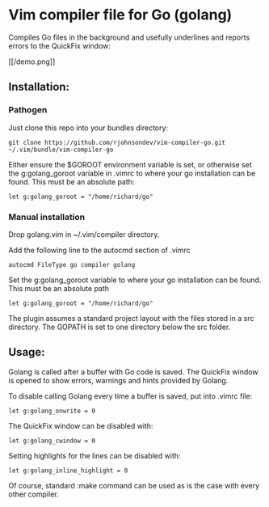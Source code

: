 Vim compiler file for Go (golang)
=================================

Compiles Go files in the background and usefully underlines and reports
errors to the QuickFix window:

[[/demo.png]]

Installation:
-------------

### Pathogen

Just clone this repo into your bundles directory:

    git clone https://github.com/rjohnsondev/vim-compiler-go.git ~/.vim/bundle/vim-compiler-go

Either ensure the $GOROOT environment variable is set, or otherwise set the
g:golang_goroot variable in .vimrc to where your go installation can be found.
This must be an absolute path:

    let g:golang_goroot = "/home/richard/go"

### Manual installation

Drop golang.vim in ~/.vim/compiler directory.

Add the following line to the autocmd section of .vimrc

    autocmd FileType go compiler golang

Set the g:golang_goroot variable to where your go installation can be
found.  This must be an absolute path

    let g:golang_goroot = "/home/richard/go"

The plugin assumes a standard project layout with the files stored in a
src directory.  The GOPATH is set to one directory below the src folder.

Usage:
------

Golang is called after a buffer with Go code is saved. The QuickFix
window is opened to show errors, warnings and hints provided by Golang.

To disable calling Golang every time a buffer is saved, put into .vimrc file:

    let g:golang_onwrite = 0

The QuickFix window can be disabled with:

    let g:golang_cwindow = 0

Setting highlights for the lines can be disabled with:

    let g:golang_inline_highlight = 0

Of course, standard :make command can be used as is the case with every
other compiler.
